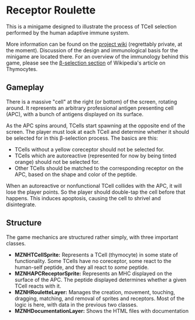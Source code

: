 Receptor Roulette
=================

This is a minigame designed to illustrate the process of TCell selection performed by the human adaptive immune system.

More information can be found on the [project wiki](https://wiki.uchicago.edu/display/immunologygame/Receptor+Roulette) (regrettably private, at the moment). Discussion of the design and immunological basis for the minigame are located there. For an overview of the immunology behind this game, please see the [β-selection section](http://en.wikipedia.org/wiki/Thymocyte#.CE.B2-selection) of Wikipedia's article on Thymocytes.

Gameplay
--------

There is a massive "cell" at the right (or bottom) of the screen, rotating around. It represents an arbitrary professional antigen presenting cell (APC), with a bunch of antigens displayed on its surface.

As the APC spins around, TCells start spawning at the opposite end of the screen. The player must look at each TCell and determine whether it should be selected for in this β-selection process. The basics are this:

+ TCells without a yellow coreceptor should not be selected for.
+ TCells which are autoreactive (represented for now by being tinted orange) should not be selected for.
+ Other TCells should be matched to the corresponding receptor on the APC, based on the shape and color of the peptide.

When an autoreactive or nonfunctional TCell collides with the APC, it will lose the player points. So the player should double-tap the cell before that happens. This induces apoptosis, causing the cell to shrivel and disintegrate.

Structure
---------

The game mechanics are structured rather simply, with three important classes.

+	**MZNHTCellSprite:**
		Represents a TCell (thymocyte) in some state of functionality.
		Some TCells have no coreceptor, some react to the human-self peptide, and they all react to _some_ peptide.
+	**MZNHAPCReceptorSprite:**
		Represents an MHC displayed on the surface of the APC.
		The peptide displayed determines whether a given TCell reacts with it.
+	**MZNHRouletteLayer:**
		Manages the creation, movement, touching, dragging, matching, and removal of sprites and receptors.
		Most of the logic is here, with data in the previous two classes.
+	**MZNHDocumentationLayer:**
		Shows the HTML files with documentation
